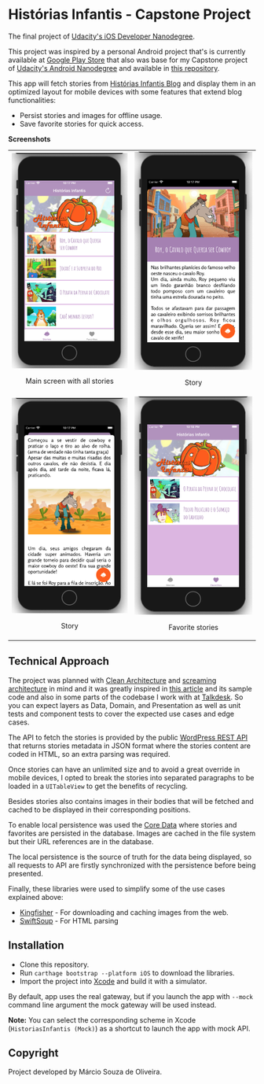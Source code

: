 # Histórias Infantis - Capstone Project

The final project of [Udacity's iOS Developer Nanodegree](https://www.udacity.com/course/ios-developer-nanodegree--nd003). 

This project was inspired by a personal Android project that's is currently available at [Google Play Store](https://play.google.com/store/apps/details?id=com.abobrinha.caixinha) that also was base for my Capstone project of [Udacity's Android Nanodegree](https://www.udacity.com/course/android-developer-nanodegree-by-google--nd801) and available in [this repository](https://github.com/oliveira-marcio/HistoriasInfantis).

This app will fetch stories from [Histórias Infantis Blog](https://historiasinfantisabobrinha.wordpress.com/) and display them in an optimized layout for mobile devices with some features that extend blog functionalities:
- Persist stories and images for offline usage.
- Save favorite stories for quick access.

**Screenshots**

<table align="center">
  <tr>
     <td>
       <img src="screenshots/image1.png" width="400" title="Main screen with all stories">
       <p align="center">Main screen with all stories</p>
     </td>
     <td>
       <img src="screenshots/image2.png" width="400" title="Story">
       <p align="center">Story</p>
     </td>
  </tr>
  <tr>
     <td>
       <img src="screenshots/image3.png" width="400" title="Story">
       <p align="center">Story</p>
     </td>
     <td>
       <img src="screenshots/image4.png" width="400" title="Favorite stories">
       <p align="center">Favorite stories</p>
     </td>
  </tr>
</table>

## Technical Approach

The project was planned with [Clean Architecture](https://blog.cleancoder.com/uncle-bob/2012/08/13/the-clean-architecture.html) and [screaming architecture](https://blog.cleancoder.com/uncle-bob/2011/09/30/Screaming-Architecture.html) in mind and it was greatly inspired in [this article](https://clean-swift.com/clean-swift-ios-architecture/) and its sample code and also in some parts of the codebase I work with at [Talkdesk](https://www.talkdesk.com/cloud-contact-center/wem/mobile-agent/). So you can expect layers as Data, Domain, and Presentation as well as unit tests and component tests to cover the expected use cases and edge cases. 

The API to fetch the stories is provided by the public [WordPress REST API](https://developer.wordpress.org/rest-api/) that returns stories metadata in JSON format where the stories content are coded in HTML, so an extra parsing was required.

Once stories can have an unlimited size and to avoid a great override in mobile devices, I opted to break the stories into separated paragraphs to be loaded in a `UITableView` to get the benefits of recycling.

Besides stories also contains images in their bodies that will be fetched and cached to be displayed in their corresponding positions.

To enable local persistence was used the [Core Data](https://developer.apple.com/documentation/coredata) where stories and favorites are persisted in the database. Images are cached in the file system but their URL references are in the database.

The local persistence is the source of truth for the data being displayed, so all requests to API are firstly synchronized with the persistence before being presented.

Finally, these libraries were used to simplify some of the use cases explained above:

- [Kingfisher](https://github.com/onevcat/Kingfisher) - For downloading and caching images from the web.
- [SwiftSoup](https://github.com/scinfu/SwiftSoup) - For HTML parsing


## Installation

- Clone this repository.
- Run `carthage bootstrap --platform iOS` to download the libraries.
- Import the project into [Xcode](https://developer.apple.com/xcode/) and build it with a simulator.

By default, app uses the real gateway, but if you launch the app with `--mock` command line argument the mock gateway will be used instead.

**Note:**  You can select the corresponding scheme in Xcode (`HistoriasInfantis (Mock)`) as a shortcut to launch the app with mock API.

## Copyright

Project developed by Márcio Souza de Oliveira.
